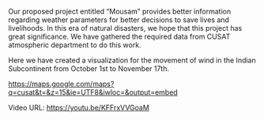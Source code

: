 Our proposed project entitled “Mousam” provides better information regarding weather parameters for better decisions to save lives and livelihoods. 
In this era of natural disasters, we hope that this project has great significance. 
We have gathered the required data from CUSAT atmospheric department to do this work. 

Here we have created a visualization for the movement of wind in the Indian Subcontinent from October 1st to November 17th.

https://maps.google.com/maps?q=cusat&t=&z=15&ie=UTF8&iwloc=&output=embed

Video URL: https://youtu.be/KFFrxVVGoaM

